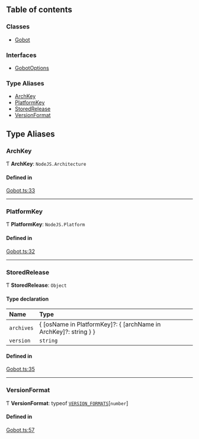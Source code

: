 ## Table of contents

### Classes

- [Gobot](../classes/Gobot.Gobot.md)

### Interfaces

- [GobotOptions](../interfaces/Gobot.GobotOptions.md)

### Type Aliases

- [ArchKey](Gobot.md#archkey)
- [PlatformKey](Gobot.md#platformkey)
- [StoredRelease](Gobot.md#storedrelease)
- [VersionFormat](Gobot.md#versionformat)

## Type Aliases

### ArchKey

Ƭ **ArchKey**: `NodeJS.Architecture`

#### Defined in

[Gobot.ts:33](https://github.com/benallfree/gobot/blob/v1.0.0-alpha.24/src/Gobot.ts#L33)

___

### PlatformKey

Ƭ **PlatformKey**: `NodeJS.Platform`

#### Defined in

[Gobot.ts:32](https://github.com/benallfree/gobot/blob/v1.0.0-alpha.24/src/Gobot.ts#L32)

___

### StoredRelease

Ƭ **StoredRelease**: `Object`

#### Type declaration

| Name | Type |
| :------ | :------ |
| `archives` | \{ [osName in PlatformKey]?: \{ [archName in ArchKey]?: string } } |
| `version` | `string` |

#### Defined in

[Gobot.ts:35](https://github.com/benallfree/gobot/blob/v1.0.0-alpha.24/src/Gobot.ts#L35)

___

### VersionFormat

Ƭ **VersionFormat**: typeof [`VERSION_FORMATS`](../classes/Gobot.Gobot.md#version_formats)[`number`]

#### Defined in

[Gobot.ts:57](https://github.com/benallfree/gobot/blob/v1.0.0-alpha.24/src/Gobot.ts#L57)
